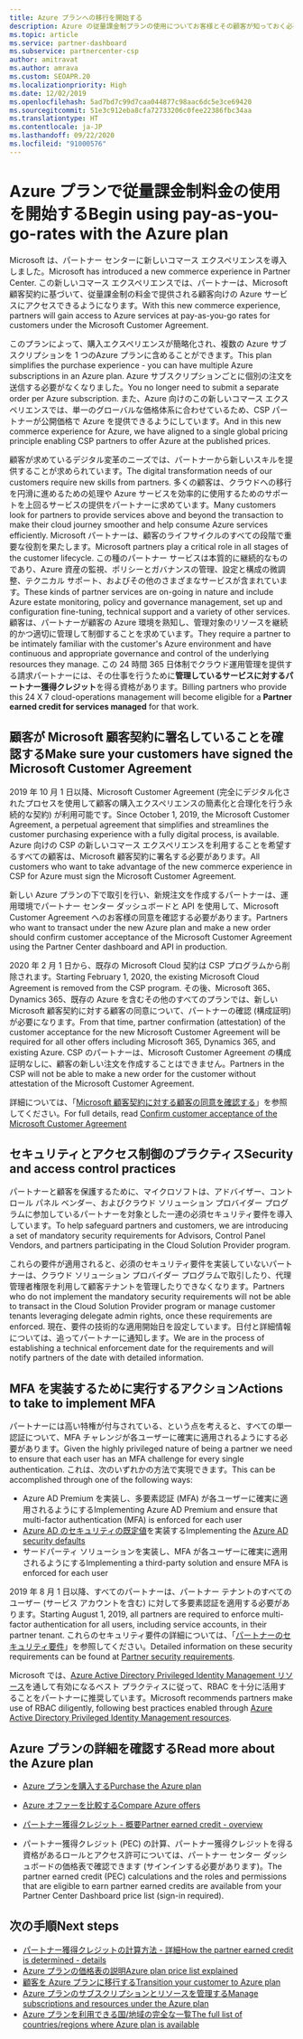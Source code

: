 ```yaml
---
title: Azure プランへの移行を開始する
description: Azure の従量課金制プランの使用についてお客様とその顧客が知っておく必要があること (最初の手順、セキュリティに関する注意事項、開始方法など) を説明します。
ms.topic: article
ms.service: partner-dashboard
ms.subservice: partnercenter-csp
author: amitravat
ms.author: amrava
ms.custom: SEOAPR.20
ms.localizationpriority: High
ms.date: 12/02/2019
ms.openlocfilehash: 5ad7bd7c99d7caa044877c98aac6dc5e3ce69420
ms.sourcegitcommit: 51e3c912eba8cfa72733206c0fee22386fbc34aa
ms.translationtype: HT
ms.contentlocale: ja-JP
ms.lasthandoff: 09/22/2020
ms.locfileid: "91000576"
---
```

# <a name="begin-using-pay-as-you-go-rates-with-the-azure-plan"></a><span data-ttu-id="01565-103">Azure プランで従量課金制料金の使用を開始する</span><span class="sxs-lookup"><span data-stu-id="01565-103">Begin using pay-as-you-go-rates with the Azure plan</span></span>

<span data-ttu-id="01565-104">Microsoft は、パートナー センターに新しいコマース エクスペリエンスを導入しました。</span><span class="sxs-lookup"><span data-stu-id="01565-104">Microsoft has introduced a new commerce experience in Partner Center.</span></span>  <span data-ttu-id="01565-105">この新しいコマース エクスペリエンスでは、パートナーは、Microsoft 顧客契約に基づいて、従量課金制の料金で提供される顧客向けの Azure サービスにアクセスできるようになります。</span><span class="sxs-lookup"><span data-stu-id="01565-105">With this new commerce experience, partners will gain access to Azure services at pay-as-you-go rates for customers under the Microsoft Customer Agreement.</span></span>

<span data-ttu-id="01565-106">このプランによって、購入エクスペリエンスが簡略化され、複数の Azure サブスクリプションを 1 つのAzure プランに含めることができます。</span><span class="sxs-lookup"><span data-stu-id="01565-106">This plan simplifies the purchase experience - you can have multiple Azure subscriptions in an Azure plan.</span></span> <span data-ttu-id="01565-107">Azure サブスクリプションごとに個別の注文を送信する必要がなくなりました。</span><span class="sxs-lookup"><span data-stu-id="01565-107">You no longer need to submit a separate order per Azure subscription.</span></span> <span data-ttu-id="01565-108">また、Azure 向けのこの新しいコマース エクスペリエンスでは、単一のグローバルな価格体系に合わせているため、CSP パートナーが公開価格で Azure を提供できるようにしています。</span><span class="sxs-lookup"><span data-stu-id="01565-108">And in this new commerce experience for Azure, we have aligned to a single global pricing principle enabling CSP partners to offer Azure at the published prices.</span></span>

<span data-ttu-id="01565-109">顧客が求めているデジタル変革のニーズでは、パートナーから新しいスキルを提供することが求められています。</span><span class="sxs-lookup"><span data-stu-id="01565-109">The digital transformation needs of our customers require new skills from partners.</span></span> <span data-ttu-id="01565-110">多くの顧客は、クラウドへの移行を円滑に進めるための処理や Azure サービスを効率的に使用するためのサポートを上回るサービスの提供をパートナーに求めています。</span><span class="sxs-lookup"><span data-stu-id="01565-110">Many customers look for partners to provide services above and beyond the transaction to make their cloud journey smoother and help consume Azure services efficiently.</span></span> <span data-ttu-id="01565-111">Microsoft パートナーは、顧客のライフサイクルのすべての段階で重要な役割を果たします。</span><span class="sxs-lookup"><span data-stu-id="01565-111">Microsoft partners play a critical role in all stages of the customer lifecycle.</span></span> <span data-ttu-id="01565-112">この種のパートナー サービスは本質的に継続的なものであり、Azure 資産の監視、ポリシーとガバナンスの管理、設定と構成の微調整、テクニカル サポート、およびその他のさまざまなサービスが含まれています。</span><span class="sxs-lookup"><span data-stu-id="01565-112">These kinds of partner services are on-going in nature and include Azure estate monitoring, policy and governance management, set up and configuration fine-tuning, technical support and a variety of other services.</span></span> <span data-ttu-id="01565-113">顧客は、パートナーが顧客の Azure 環境を熟知し、管理対象のリソースを継続的かつ適切に管理して制御することを求めています。</span><span class="sxs-lookup"><span data-stu-id="01565-113">They require a partner to be intimately familiar with the customer's Azure environment and have continuous and appropriate governance and control of the underlying resources they manage.</span></span> <span data-ttu-id="01565-114">この 24 時間 365 日体制でクラウド運用管理を提供する請求パートナーには、その仕事を行うために**管理しているサービスに対するパートナー獲得クレジット**を得る資格があります。</span><span class="sxs-lookup"><span data-stu-id="01565-114">Billing partners who provide this 24 X 7 cloud-operations management will become eligible for a **Partner earned credit for services managed** for that work.</span></span>

## <a name="make-sure-your-customers-have-signed-the-microsoft-customer-agreement"></a><span data-ttu-id="01565-115">顧客が Microsoft 顧客契約に署名していることを確認する</span><span class="sxs-lookup"><span data-stu-id="01565-115">Make sure your customers have signed the Microsoft Customer Agreement</span></span>

<span data-ttu-id="01565-116">2019 年 10 月 1 日以降、Microsoft Customer Agreement (完全にデジタル化されたプロセスを使用して顧客の購入エクスペリエンスの簡素化と合理化を行う永続的な契約) が利用可能です。</span><span class="sxs-lookup"><span data-stu-id="01565-116">Since October 1, 2019, the Microsoft Customer Agreement, a perpetual agreement that simplifies and streamlines the customer purchasing experience with a fully digital process, is available.</span></span> <span data-ttu-id="01565-117">Azure 向けの CSP の新しいコマース エクスペリエンスを利用することを希望するすべての顧客は、Microsoft 顧客契約に署名する必要があります。</span><span class="sxs-lookup"><span data-stu-id="01565-117">All customers who want to take advantage of the new commerce experience in CSP for Azure must sign the Microsoft Customer Agreement.</span></span>

<span data-ttu-id="01565-118">新しい Azure プランの下で取引を行い、新規注文を作成するパートナーは、運用環境でパートナー センター ダッシュボードと API を使用して、Microsoft Customer Agreement へのお客様の同意を確認する必要があります。</span><span class="sxs-lookup"><span data-stu-id="01565-118">Partners who want to transact under the new Azure plan and make a new order should confirm customer acceptance of the Microsoft Customer Agreement using the Partner Center dashboard and API in production.</span></span>

<span data-ttu-id="01565-119">2020 年 2 月 1 日から、既存の Microsoft Cloud 契約は CSP プログラムから削除されます。</span><span class="sxs-lookup"><span data-stu-id="01565-119">Starting February 1, 2020, the existing Microsoft Cloud Agreement is removed from the CSP program.</span></span> <span data-ttu-id="01565-120">その後、Microsoft 365、Dynamics 365、既存の Azure を含むその他のすべてのプランでは、新しい Microsoft 顧客契約に対する顧客の同意について、パートナーの確認 (構成証明) が必要になります。</span><span class="sxs-lookup"><span data-stu-id="01565-120">From that time, partner confirmation (attestation) of the customer acceptance for the new Microsoft Customer Agreement will be required for all other offers including Microsoft 365, Dynamics 365, and existing Azure.</span></span> <span data-ttu-id="01565-121">CSP のパートナーは、Microsoft Customer Agreement の構成証明なしに、顧客の新しい注文を作成することはできません。</span><span class="sxs-lookup"><span data-stu-id="01565-121">Partners in the CSP will not be able to make a new order for the customer without attestation of the Microsoft Customer Agreement.</span></span>

<span data-ttu-id="01565-122">詳細については、「[Microsoft 顧客契約に対する顧客の同意を確認する](confirm-customer-agreement.md)」を参照してください。</span><span class="sxs-lookup"><span data-stu-id="01565-122">For full details, read [Confirm customer acceptance of the Microsoft Customer Agreement](confirm-customer-agreement.md)</span></span>

## <a name="security-and-access-control-practices"></a><span data-ttu-id="01565-123">セキュリティとアクセス制御のプラクティス</span><span class="sxs-lookup"><span data-stu-id="01565-123">Security and access control practices</span></span>

<span data-ttu-id="01565-124">パートナーと顧客を保護するために、マイクロソフトは、アドバイザー、コントロール パネル ベンダー、およびクラウド ソリューション プロバイダー プログラムに参加しているパートナーを対象とした一連の必須セキュリティ要件を導入しています。</span><span class="sxs-lookup"><span data-stu-id="01565-124">To help safeguard partners and customers, we are introducing a set of mandatory security requirements for Advisors, Control Panel Vendors, and partners participating in the Cloud Solution Provider program.</span></span>

<span data-ttu-id="01565-125">これらの要件が適用されると、必須のセキュリティ要件を実装していないパートナーは、クラウド ソリューション プロバイダー プログラムで取引したり、代理管理者権限を利用して顧客テナントを管理したりできなくなります。</span><span class="sxs-lookup"><span data-stu-id="01565-125">Partners who do not implement the mandatory security requirements will not be able to transact in the Cloud Solution Provider program or manage customer tenants leveraging delegate admin rights, once these requirements are enforced.</span></span> <span data-ttu-id="01565-126">現在、要件の技術的な適用開始日を設定しています。日付と詳細情報については、追ってパートナーに通知します。</span><span class="sxs-lookup"><span data-stu-id="01565-126">We are in the process of establishing a technical enforcement date for the requirements and will notify partners of the date with detailed information.</span></span>

## <a name="actions-to-take-to-implement-mfa"></a><span data-ttu-id="01565-127">MFA を実装するために実行するアクション</span><span class="sxs-lookup"><span data-stu-id="01565-127">Actions to take to implement MFA</span></span>

<span data-ttu-id="01565-128">パートナーには高い特権が付与されている、という点を考えると、すべての単一認証について、MFA チャレンジが各ユーザーに確実に適用されるようにする必要があります。</span><span class="sxs-lookup"><span data-stu-id="01565-128">Given the highly privileged nature of being a partner we need to ensure that each user has an MFA challenge for every single authentication.</span></span> <span data-ttu-id="01565-129">これは、次のいずれかの方法で実現できます。</span><span class="sxs-lookup"><span data-stu-id="01565-129">This can be accomplished through one of the following ways:</span></span>

- <span data-ttu-id="01565-130">Azure AD Premium を実装し、多要素認証 (MFA) が各ユーザーに確実に適用されるようにする</span><span class="sxs-lookup"><span data-stu-id="01565-130">Implementing Azure AD Premium and ensure that multi-factor authentication (MFA) is enforced for each user</span></span>
- <span data-ttu-id="01565-131">[Azure AD のセキュリティの既定値](/azure/active-directory/conditional-access/concept-conditional-access-security-defaults)を実装する</span><span class="sxs-lookup"><span data-stu-id="01565-131">Implementing the [Azure AD security defaults](/azure/active-directory/conditional-access/concept-conditional-access-security-defaults)</span></span>
- <span data-ttu-id="01565-132">サードパーティ ソリューションを実装し、MFA が各ユーザーに確実に適用されるようにする</span><span class="sxs-lookup"><span data-stu-id="01565-132">Implementing a third-party solution and ensure MFA is enforced for each user</span></span>

<span data-ttu-id="01565-133">2019 年 8 月 1 日以降、すべてのパートナーは、パートナー テナントのすべてのユーザー (サービス アカウントを含む) に対して多要素認証を適用する必要があります。</span><span class="sxs-lookup"><span data-stu-id="01565-133">Starting August 1, 2019, all partners are required to enforce multi-factor authentication for all users, including service accounts, in their partner tenant.</span></span> <span data-ttu-id="01565-134">これらのセキュリティ要件の詳細については、「[パートナーのセキュリティ要件](partner-security-requirements.md)」を参照してください。</span><span class="sxs-lookup"><span data-stu-id="01565-134">Detailed information on these security requirements can be found at [Partner security requirements](partner-security-requirements.md).</span></span>

<span data-ttu-id="01565-135">Microsoft では、[Azure Active Directory Privileged Identity Management リソース](/azure/active-directory/privileged-identity-management/pim-configure)を通して有効になるベスト プラクティスに従って、RBAC を十分に活用することをパートナーに推奨しています。</span><span class="sxs-lookup"><span data-stu-id="01565-135">Microsoft recommends partners make use of RBAC diligently, following best practices enabled through [Azure Active Directory Privileged Identity Management resources](/azure/active-directory/privileged-identity-management/pim-configure).</span></span>

## <a name="read-more-about-the-azure-plan"></a><span data-ttu-id="01565-136">Azure プランの詳細を確認する</span><span class="sxs-lookup"><span data-stu-id="01565-136">Read more about the Azure plan</span></span>

- [<span data-ttu-id="01565-137">Azure プランを購入する</span><span class="sxs-lookup"><span data-stu-id="01565-137">Purchase the Azure plan</span></span>](purchase-azure-plan.md)

- [<span data-ttu-id="01565-138">Azure オファーを比較する</span><span class="sxs-lookup"><span data-stu-id="01565-138">Compare Azure offers</span></span>](compare-azure-offers.md)

- [<span data-ttu-id="01565-139">パートナー獲得クレジット - 概要</span><span class="sxs-lookup"><span data-stu-id="01565-139">Partner earned credit - overview</span></span>](partner-earned-credit.md)

- <span data-ttu-id="01565-140">パートナー獲得クレジット (PEC) の計算、パートナー獲得クレジットを得る資格があるロールとアクセス許可については、パートナー センター ダッシュボードの価格表で確認できます (サインインする必要があります)。</span><span class="sxs-lookup"><span data-stu-id="01565-140">The partner earned credit (PEC) calculations and the roles and permissions that are eligible to earn partner earned credits are available from your Partner Center Dashboard price list (sign-in required).</span></span>

## <a name="next-steps"></a><span data-ttu-id="01565-141">次の手順</span><span class="sxs-lookup"><span data-stu-id="01565-141">Next steps</span></span> 

- [<span data-ttu-id="01565-142">パートナー獲得クレジットの計算方法 - 詳細</span><span class="sxs-lookup"><span data-stu-id="01565-142">How the partner earned credit is determined - details</span></span>](partner-earned-credit-explanation.md)
- [<span data-ttu-id="01565-143">Azure プランの価格表の説明</span><span class="sxs-lookup"><span data-stu-id="01565-143">Azure plan price list explained</span></span>](azure-plan-price-list.md)
- [<span data-ttu-id="01565-144">顧客を Azure プランに移行する</span><span class="sxs-lookup"><span data-stu-id="01565-144">Transition your customer to Azure plan</span></span>](azure-plan-transition.md)
- [<span data-ttu-id="01565-145">Azure プランのサブスクリプションとリソースを管理する</span><span class="sxs-lookup"><span data-stu-id="01565-145">Manage subscriptions and resources under the Azure plan</span></span>](azure-plan-manage.md)
- [<span data-ttu-id="01565-146">Azure プランを利用できる国/地域の完全な一覧</span><span class="sxs-lookup"><span data-stu-id="01565-146">The full list of countries/regions where Azure plan is available</span></span>](https://query.prod.cms.rt.microsoft.com/cms/api/am/binary/RE3QN0x)